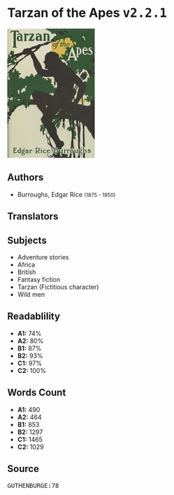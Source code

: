 # Tarzan of the Apes <kbd>v2.2.1</kbd>

![](./cover.medium.jpg "")

## Authors


 - Burroughs, Edgar Rice <small>(1875 - 1950)</small>

## Translators



## Subjects


 - Adventure stories
 - Africa
 - British
 - Fantasy fiction
 - Tarzan (Fictitious character)
 - Wild men

## Readablility


 - **A1:** 74%
 - **A2:** 80%
 - **B1:** 87%
 - **B2:** 93%
 - **C1:** 97%
 - **C2:** 100%

## Words Count


 - **A1:** 490
 - **A2:** 464
 - **B1:** 853
 - **B2:** 1297
 - **C1:** 1465
 - **C2:** 1029

## Source


<kbd>GUTHENBURGE:78</kbd>
